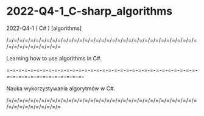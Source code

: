 # 2022-Q4-1_C-sharp_algorithms
2022-Q4-1 ( C# ) [algorithms]

/=/=/=/=/=/=/=/=/=/=/=/=/=/=/=/=/=/=/=/=/=/=/=/=/=/=/=/=/=/=/=/=/=/=/=/=/=/=/=/=/=/=/=/=/=

Learning how to use algorithms in C#.

=-=-=-=-=-=-=-=-=-=-=-=-=-=-=-=-=-=-=-=-=-=-=-=-=-=-=-=-=-=-=-=-=-=-=-=-=-=-=-=-=-=-=-=-=-

Nauka wykorzystywania algorytmów w C#.

/=/=/=/=/=/=/=/=/=/=/=/=/=/=/=/=/=/=/=/=/=/=/=/=/=/=/=/=/=/=/=/=/=/=/=/=/=/=/=/=/=/=/=/=/=
